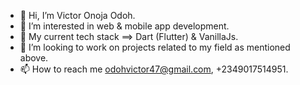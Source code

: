 - 👋 Hi, I’m Victor Onoja Odoh.
- 👀 I’m interested in web & mobile app development.
- 🌱 My current tech stack ==> Dart (Flutter) & VanillaJs.
- 💞️ I’m looking to work on projects related to my field as mentioned above.
- 📫 How to reach me odohvictor47@gmail.com, +2349017514951.

<!---
victor-onoja/victor-onoja is a ✨ special ✨ repository because its `README.md` (this file) appears on your GitHub profile.
You can click the Preview link to take a look at your changes.
--->

